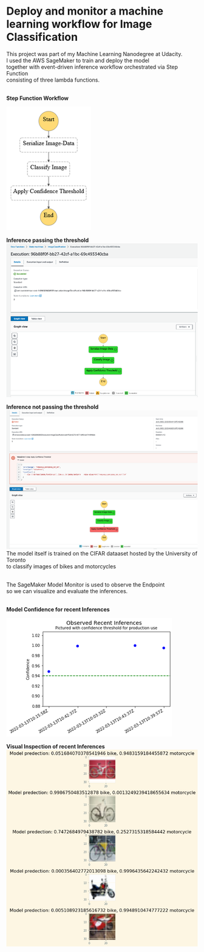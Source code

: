 # Deploy and monitor a machine learning workflow for Image Classification

This project was part of my Machine Learning Nanodegree at Udacity.<br>
I used the AWS SageMaker to train and deploy the model<br>
together with event-driven inference workflow orchestrated via Step Function <br>
consisting of three lambda functions. <br><br>


**Step Function Workflow**

![Step Function Workflow](lambdas/inference-workflow.png "Step Function Workflow")

**Inference passing the threshold**
![Inference passing the threshold](assets/inference_successful_execution.png "Inference passing threshold")

**Inference not passing the threshold**
![Inference not passing the threshold](assets/inference_execution_not_passing_confidence_threshold.png "Inference not passing the threshold")
<br>
The model itself is trained on the CIFAR dataaset hosted by the University of Toronto<br>
to classify images of bikes and motorcycles

<br>
The SageMaker Model Monitor is used to observe the Endpoint<br>
so we can visualize and evaluate the inferences.<br><br>

**Model Confidence for recent Inferences**

![Model Confidence for recent Inferences](assets/Confidence_Threshold_Recent_Inferences.png "Model Confidence for recent Inferences")

**Visual Inspection of recent Inferences**
![Visual Inspection of recent Inferences](assets/Visual_Inspection_Recent_Inferences.png "Visual Inspection of recent Inferences")
